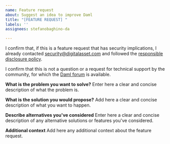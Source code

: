 ```yaml
---
name: Feature request
about: Suggest an idea to improve Daml
title: "[FEATURE REQUEST] "
labels: ''
assignees: stefanobaghino-da

---
```


I confirm that, if this is a feature request that has security implications, I already contacted security@digitalasset.com and followed the [responsible disclosure policy](https://digitalasset.com/security/).

I confirm that this is not a question or a request for technical support by the community, for which the [Daml forum](https://discuss.daml.com/) is available.

**What is the problem you want to solve?**
Enter here a clear and concise description of what the problem is.

**What is the solution you would propose?**
Add here a clear and concise description of what you want to happen.

**Describe alternatives you've considered**
Enter here a clear and concise description of any alternative solutions or features you've considered.

**Additional context**
Add here any additional context about the feature request.
